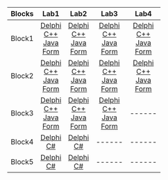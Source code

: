 <table>
    <thead>
        <tr>
            <th>Blocks</th>
            <th>Lab1</th>
            <th>Lab2</th>
            <th>Lab3</th>
            <th>Lab4</th>
        </tr>
    </thead>
    <tbody>
        <tr>
            <td align="center">Block1</td>
            <td align="center">
                <a href = "https://github.com/pavello06/OAiP/blob/master/Block1/Lab11/Delphi/Lab11.dpr">Delphi</a><br>
                <a href = "https://github.com/pavello06/OAiP/blob/master/Block1/Lab11/C%2B%2B/Lab11/Lab11.cpp">C++</a><br>
                <a href = "https://github.com/pavello06/OAiP/blob/master/Block1/Lab11/Java/Lab11/src/Main.java">Java</a><br>
                <a href = "https://github.com/pavello06/Labs/blob/main/Forms/ApplicationLab11.exe">Form</a>
            </td>
            <td align="center">
                <a href = "https://github.com/pavello06/OAiP/blob/master/Block1/Lab12/Delphi/Project2.dpr">Delphi</a><br>
                <a href = "https://github.com/pavello06/OAiP/blob/master/Block1/Lab12/C%2B%2B/Task/Task.cpp">C++</a><br>
                <a href = "https://github.com/pavello06/OAiP/blob/master/Block1/Lab12/Java/task/src/Main.java">Java</a><br>
                <a href = "https://github.com/pavello06/Labs/blob/main/Forms/ApplicationLab12.exe">Form</a>
            </td>
            <td align="center">
                <a href = "https://github.com/pavello06/OAiP/blob/master/Block1/Lab13/Delphi/Project3.dpr">Delphi</a><br>
                <a href = "https://github.com/pavello06/OAiP/blob/master/Block1/Lab13/C%2B%2B/Task/Task.cpp">C++</a><br>
                <a href = "https://github.com/pavello06/OAiP/tree/master/Block1/Lab13/Java/untitled/src/Main.java">Java</a><br>
                <a href = "https://github.com/pavello06/Labs/blob/main/Forms/ApplicationLab13.exe">Form</a>
            </td>
            <td align="center">
                <a href = "https://github.com/pavello06/OAiP/blob/master/Block1/Lab14/Delphi/Project4.dpr">Delphi</a><br>
                <a href = "https://github.com/pavello06/OAiP/blob/master/Block1/Lab14/C%2B%2B/Task/Task.cpp">C++</a><br>
                <a href = "https://github.com/pavello06/OAiP/tree/master/Block1/Lab14/Java/untitled/src/Main.java">Java</a><br>
                <a href = "https://github.com/pavello06/Labs/blob/main/Forms/ApplicationLab14.exe">Form</a>
            </td>
        </tr>
        <tr>
            <td align="center">Block2</td>
            <td align="center">
                <a href = "https://github.com/pavello06/OAiP/blob/master/Block2/Lab21/Delphi/Lab21.dpr">Delphi</a><br>
                <a href = "https://github.com/pavello06/OAiP/blob/master/Block2/Lab21/C%2B%2B/Lab21/Lab21.cpp">C++</a><br>
                <a href = "https://github.com/pavello06/OAiP/blob/master/Block2/Lab21/Java/Lab21/src/Main.java">Java</a><br>
                <a href = "https://github.com/pavello06/Labs/blob/main/Forms/ApplicationLab21.exe">Form</a>
            </td>
            <td align="center">
                <a href = "https://github.com/pavello06/OAiP/blob/master/Block2/Lab22/Delphi/Lab22.dpr">Delphi</a><br>
                <a href = "https://github.com/pavello06/OAiP/blob/master/Block2/Lab22/C%2B%2B/Lab22/Lab22.cpp">C++</a><br>
                <a href = "https://github.com/pavello06/OAiP/blob/master/Block2/Lab22/Java/Lab22/src/Main.java">Java</a><br>
                <a href = "https://github.com/pavello06/Labs/blob/main/Forms/ApplicationLab22.exe">Form</a>
            </td>
            <td align="center">
                <a href = "https://github.com/pavello06/OAiP/blob/master/Block2/Lab23/Delphi/Lab23.dpr">Delphi</a><br>
                <a href = "https://github.com/pavello06/OAiP/blob/master/Block2/Lab23/C%2B%2B/Lab23/Lab23.cpp">C++</a><br>
                <a href = "https://github.com/pavello06/OAiP/blob/master/Block2/Lab23/Java/Lab23/src/Main.java">Java</a><br>
                <a href = "https://github.com/pavello06/Labs/blob/main/Forms/ApplicationLab23.exe">Form</a>
            </td>
            <td align="center">
                <a href = "https://github.com/pavello06/OAiP/blob/master/Block2/Lab24/Delphi/Lab24.dpr">Delphi</a><br>
                <a href = "https://github.com/pavello06/OAiP/blob/master/Block2/Lab23/C%2B%2B/Lab23/Lab23.cpp">C++</a><br>
                <a href = "https://github.com/pavello06/OAiP/blob/master/Block2/Lab24/Java/Lab24/src/Main.java">Java</a><br>
                <a href = "https://github.com/pavello06/Labs/blob/main/Forms/ApplicationLab24.exe">Form</a>
            </td>
        </tr>
        <tr>
            <td align="center">Block3</td>
            <td align="center">
                <a href = "https://github.com/pavello06/OAiP/blob/master/Block3/Lab31/Delphi/Lab31.dpr">Delphi</a><br>
                <a href = "https://github.com/pavello06/OAiP/blob/master/Block3/Lab31/C%2B%2B/Lab31/Lab31.cpp">C++</a><br>
                <a href = "https://github.com/pavello06/OAiP/blob/master/Block3/Lab31/Java/Lab31/src/Main.java">Java</a><br>
                <a href = "https://github.com/pavello06/Labs/blob/main/Forms/ApplicationLab31.exe">Form</a>
            </td>
            <td align="center">
                <a href = "https://github.com/pavello06/OAiP/blob/master/Block3/Lab32/Delphi/Lab32.dpr">Delphi</a><br>
                <a href = "https://github.com/pavello06/OAiP/blob/master/Block3/Lab32/C%2B%2B/Lab32/Lab32.cpp">C++</a><br>
                <a href = "https://github.com/pavello06/OAiP/blob/master/Block3/Lab32/Java/Lab32/src/Main.java">Java</a><br>
                <a href = "https://github.com/pavello06/Labs/blob/main/Forms/ApplicationLab32.exe">Form</a>
            </td>
            <td align="center">
                <a href = "https://github.com/pavello06/OAiP/blob/master/Block3/Lab33/Delphi/Lab33.dpr">Delphi</a><br>
                <a href = "https://github.com/pavello06/OAiP/blob/master/Block3/Lab33/C%2B%2B/Lab33/Lab33.cpp">C++</a><br>
                <a href = "https://github.com/pavello06/OAiP/blob/master/Block3/Lab33/Java/Lab33/src/Main.java">Java</a><br>
                <a href = "https://github.com/pavello06/Labs/blob/main/Forms/ApplicationLab33.exe">Form</a>
            </td>
            <td align="center">------</td>
        </tr>
        <tr>
            <td align="center">Block4</td>
            <td align="center">
                <a href = "https://github.com/pavello06/Labs/blob/main/Block4/Lab1/Delphi/Win32/Debug/ApplicationLab41.exe">Delphi</a><br>
                <a href = "https://github.com/pavello06/Labs/blob/main/Block4/Lab1/C%23/C%23.cs">C#</a><br>
            </td>
            <td align="center">
                <a href = "https://github.com/pavello06/Labs/blob/main/Block4/Lab2/Delphi/Win32/Debug/ApplicationLab42.exe">Delphi</a><br>
                <a href = "https://github.com/pavello06/Labs/blob/main/Block4/Lab2/C%23/C%23.cs">C#</a><br>
            </td>
            <td align="center">------</td>
            <td align="center">------</td>
        </tr>
        <tr>
            <td align="center">Block5</td>
            <td align="center">
                <a href = "https://github.com/pavello06/Labs/blob/main/Block5/Lab1/Delphi/Win32/Debug/ApplicationLab51.exe">Delphi</a><br>
                <a href = "https://github.com/pavello06/Labs/blob/main/Block5/Lab1/C%23/C%23.cs">C#</a><br>
            </td>
            <td align="center">
                <a href = "https://github.com/pavello06/Labs/blob/main/Block5/Lab2/Delphi/Win32/Debug/ApplicationLab52.exe">Delphi</a><br>
                <a href = "https://github.com/pavello06/Labs/blob/main/Block5/Lab2/C%23/C%23.cs">C#</a><br>
            </td>
            <td align="center">------</td>
            <td align="center">------</td>
        </tr>
    </tbody>
</table>
